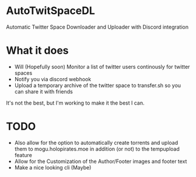 # AutoTwitSpaceDL
Automatic Twitter Space Downloader and Uploader with Discord integration

# What it does
- Will (Hopefully soon) Monitor a list of twitter users continously for twitter spaces
- Notify you via discord webhook
- Upload a temporary archive of the twitter space to transfer.sh so you can share it with friends

It's not the best, but I'm working to make it the best I can.

# TODO
- Also allow for the option to automatically create torrents and upload them to mogu.holopirates.moe in addition (or not) to the tempupload feature
- Allow for the Customization of the Author/Footer images and footer text
- Make a nice looking cli (Maybe)
